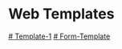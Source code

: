 # Web Templates
  <a href='https://nik-1207.github.io/webtemplates/html/template1.html'># Template-1</a>
  <a href='https://nik-1207.github.io/webtemplates/html/template1.html'># Form-Template</a>
